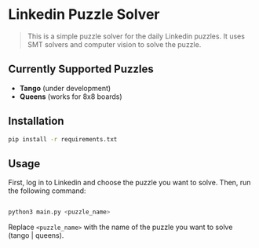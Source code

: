 # Linkedin Puzzle Solver

> This is a simple puzzle solver for the daily Linkedin puzzles. It uses SMT solvers and computer vision to solve the puzzle.

## Currently Supported Puzzles

- **Tango** (under development)
- **Queens** (works for 8x8 boards)

## Installation

```bash
pip install -r requirements.txt
```

## Usage

First, log in to Linkedin and choose the puzzle you want to solve. Then, run the following command:

```bash

python3 main.py <puzzle_name>
```
Replace `<puzzle_name>` with the name of the puzzle you want to solve (tango | queens).

